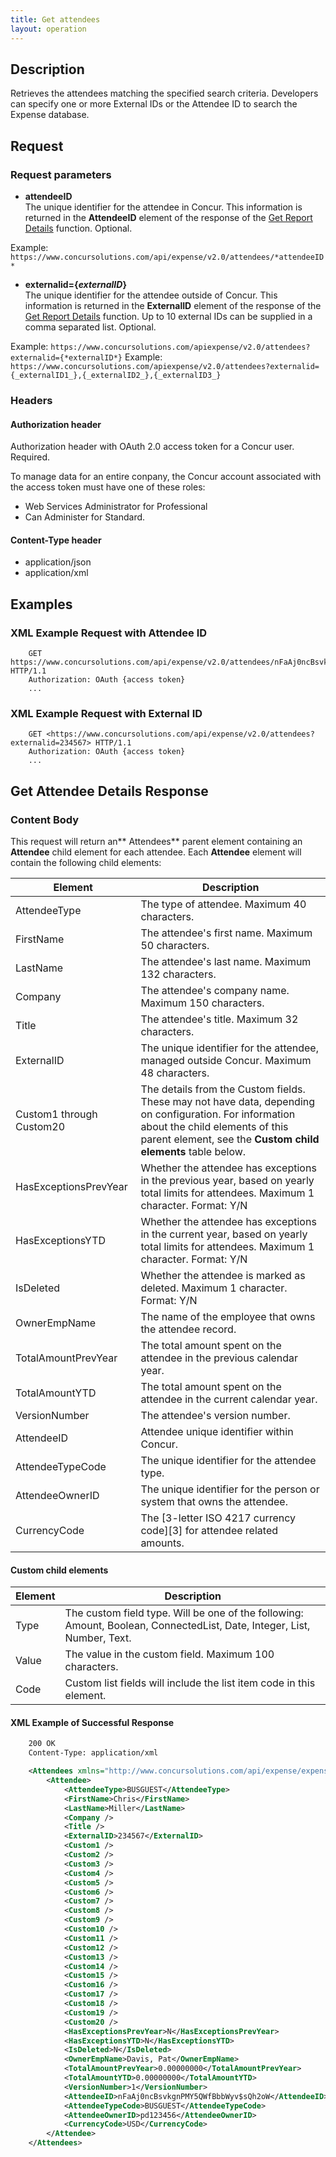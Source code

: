 ```yaml
---
title: Get attendees
layout: operation
---
```



##  Description

Retrieves the attendees matching the specified search criteria. Developers can specify one or more External IDs or the Attendee ID to search the Expense database.

## Request

### Request parameters

* **attendeeID**  
The unique identifier for the attendee in Concur. This information is returned in the **AttendeeID** element of the response of the [Get Report Details][1] function. Optional.

Example: `https://www.concursolutions.com/api/expense/v2.0/attendees/*attendeeID*`

* **externalid={_externalID_}**  
The unique identifier for the attendee outside of Concur. This information is returned in the **ExternalID** element of the response of the [Get Report Details][1] function. Up to 10 external IDs can be supplied in a comma separated list. Optional.

Example: `https://www.concursolutions.com/apiexpense/v2.0/attendees?externalid={*externalID*}`
Example: `https://www.concursolutions.com/apiexpense/v2.0/attendees?externalid={_externalID1_},{_externalID2_},{_externalID3_}`

### Headers

#### Authorization header

Authorization header with OAuth 2.0 access token for a Concur user. Required.

To manage data for an entire conpany, the Concur account associated with the access token must have one of these roles:

* Web Services Administrator for Professional
* Can Administer for Standard.

#### Content-Type header

* application/json       
* application/xml

## Examples


###  XML Example Request with Attendee ID

```
    GET https://www.concursolutions.com/api/expense/v2.0/attendees/nFaAj0ncBsvkgnPMY5QWfBbbWyv$sQh2oW HTTP/1.1
    Authorization: OAuth {access token}
    ...
```

###  XML Example Request with External ID

```
    GET <https://www.concursolutions.com/api/expense/v2.0/attendees?externalid=234567> HTTP/1.1
    Authorization: OAuth {access token}
    ...
```

##  Get Attendee Details Response

### Content Body
This request will return an** Attendees** parent element containing an **Attendee** child element for each attendee. Each **Attendee** element will contain the following child elements:

| Element | Description |
|-----------------------|-------------------------------------|
|AttendeeType |  The type of attendee. Maximum 40 characters.|
|FirstName |  The attendee's first name. Maximum 50 characters.|
|LastName |  The attendee's last name. Maximum 132 characters.|
|Company |  The attendee's company name. Maximum 150 characters.|
|Title |  The attendee's title. Maximum 32 characters.|
|ExternalID |  The unique identifier for the attendee, managed outside Concur. Maximum 48 characters.|
|Custom1 through Custom20 |  The details from the Custom fields. These may not have data, depending on configuration. For information about the child elements of this parent element, see the **Custom child elements** table below. |
|  HasExceptionsPrevYear |  Whether the attendee has exceptions in the previous year, based on yearly total limits for attendees. Maximum 1 character. Format: Y/N |
|  HasExceptionsYTD |  Whether the attendee has exceptions in the current year, based on yearly total limits for attendees. Maximum 1 character. Format: Y/N |
|  IsDeleted |  Whether the attendee is marked as deleted. Maximum 1 character. Format: Y/N |
|  OwnerEmpName |  The name of the employee that owns the attendee record. |
|  TotalAmountPrevYear |  The total amount spent on the attendee in the previous calendar year. |
|  TotalAmountYTD |  The total amount spent on the attendee in the current calendar year. |
|  VersionNumber |  The attendee's version number. |
|  AttendeeID |  Attendee unique identifier within Concur. |
|  AttendeeTypeCode |  The unique identifier for the attendee type. |
|  AttendeeOwnerID |  The unique identifier for the person or system that owns the attendee. |
|  CurrencyCode |  The [3-letter ISO 4217 currency code][3] for attendee related amounts. |

#### Custom child elements

| Element | Description |
|-----------------------|-------------------------------------|
| Type | The custom field type. Will be one of the following: Amount, Boolean, ConnectedList, Date, Integer, List, Number, Text.  |
|Value |  The value in the custom field. Maximum 100 characters.  |
| Code |  Custom list fields will include the list item code in this element.  |


####  XML Example of Successful Response

```xml
    200 OK
    Content-Type: application/xml

    <Attendees xmlns="http://www.concursolutions.com/api/expense/expensereport/2012/07" xmlns:i="http://www.w3.org/2001/XMLSchema-instance">
        <Attendee>
            <AttendeeType>BUSGUEST</AttendeeType>
            <FirstName>Chris</FirstName>
            <LastName>Miller</LastName>
            <Company />
            <Title />
            <ExternalID>234567</ExternalID>
            <Custom1 />
            <Custom2 />
            <Custom3 />
            <Custom4 />
            <Custom5 />
            <Custom6 />
            <Custom7 />
            <Custom8 />
            <Custom9 />
            <Custom10 />
            <Custom11 />
            <Custom12 />
            <Custom13 />
            <Custom14 />
            <Custom15 />
            <Custom16 />
            <Custom17 />
            <Custom18 />
            <Custom19 />
            <Custom20 />
            <HasExceptionsPrevYear>N</HasExceptionsPrevYear>
            <HasExceptionsYTD>N</HasExceptionsYTD>
            <IsDeleted>N</IsDeleted>
            <OwnerEmpName>Davis, Pat</OwnerEmpName>
            <TotalAmountPrevYear>0.00000000</TotalAmountPrevYear>
            <TotalAmountYTD>0.00000000</TotalAmountYTD>
            <VersionNumber>1</VersionNumber>
            <AttendeeID>nFaAj0ncBsvkgnPMY5QWfBbbWyv$sQh2oW</AttendeeID>
            <AttendeeTypeCode>BUSGUEST</AttendeeTypeCode>
            <AttendeeOwnerID>pd123456</AttendeeOwnerID>
            <CurrencyCode>USD</CurrencyCode>
        </Attendee>
    </Attendees>  
```


[1]: https://developer.concur.com/node/487#reportdetails
[2]: http://en.wikipedia.org/wiki/ISO_4217
